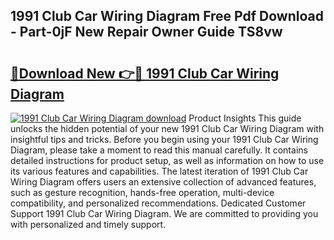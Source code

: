 ## 1991 Club Car Wiring Diagram Free Pdf Download - Part-0jF New Repair Owner Guide TS8vw

# <h2><a href="http://dfjo7g.blite.top/?on=1991+Club+Car+Wiring+Diagram">🔗Download New 👉🔴 1991 Club Car Wiring Diagram</a></h2>

[![1991 Club Car Wiring Diagram download](https://i.imgur.com/lujVjoI.png)](http://dfjo7g.blite.top/?on=1991+Club+Car+Wiring+Diagram)
Product Insights This guide unlocks the hidden potential of your new 1991 Club Car Wiring Diagram with insightful tips and tricks. Before you begin using your 1991 Club Car Wiring Diagram, please take a moment to read this manual carefully. It contains detailed instructions for product setup, as well as information on how to use its various features and capabilities. The latest iteration of 1991 Club Car Wiring Diagram offers users an extensive collection of advanced features, such as gesture recognition, hands-free operation, multi-device compatibility, and personalized recommendations. Dedicated Customer Support 1991 Club Car Wiring Diagram. We are committed to providing you with personalized and timely support.
